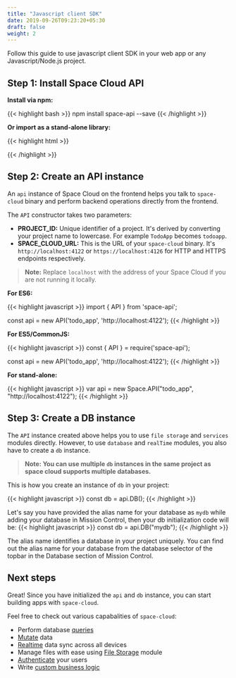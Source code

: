 ```yaml
---
title: "Javascript client SDK"
date: 2019-09-26T09:23:20+05:30
draft: false
weight: 2
---
```


Follow this guide to use javascript client SDK in your web app or any Javascript/Node.js project.

## Step 1: Install Space Cloud API
**Install via npm:**

{{< highlight bash >}}
npm install space-api --save
{{< /highlight >}}

**Or import as a stand-alone library:**

{{< highlight html >}}
<script src="https://storage.googleapis.com.com/space-cloud/libraries/space-api.js"></script>
{{< /highlight >}}

## Step 2: Create an API instance

An `api` instance of Space Cloud on the frontend helps you talk to `space-cloud` binary and perform backend operations directly from the frontend. 

The `API` constructor takes two parameters: 

- **PROJECT_ID:** Unique identifier of a project. It's derived by converting your project name to lowercase. For example `TodoApp` becomes `todoapp`.
- **SPACE_CLOUD_URL:** This is the URL of your `space-cloud` binary. It's `http://localhost:4122` or `https://localhost:4126` for HTTP and HTTPS endpoints respectively.

> **Note:** Replace `localhost` with the address of your Space Cloud if you are not running it locally. 

**For ES6:**

{{< highlight javascript >}}
import { API } from 'space-api';

const api = new API('todo_app', 'http://localhost:4122');
{{< /highlight >}}

**For ES5/CommonJS:**

{{< highlight javascript >}}
const { API } = require('space-api');

const api = new API('todo_app', 'http://localhost:4122');
{{< /highlight >}}

**For stand-alone:**

{{< highlight javascript >}}
var api = new Space.API("todo_app", "http://localhost:4122");
{{< /highlight >}}


## Step 3: Create a DB instance

The `API` instance created above helps you to use `file storage` and `services` modules directly. However, to use `database` and `realTime` modules, you also have to create a `db` instance.

> **Note: You can use multiple `db` instances in the same project as space cloud supports multiple databases.**

This is how you create an instance of `db` in your project:

{{< highlight javascript >}}
const db = api.DB(<db-alias-name>);
{{< /highlight >}}

Let's say you have provided the alias name for your database as `mydb` while adding your database in Mission Control, then your db initialization code will be:
{{< highlight javascript >}}
const db = api.DB("mydb");
{{< /highlight >}}

The alias name identifies a database in your project uniquely. You can find out the alias name for your database from the database selector of the topbar in the Database section of Mission Control.

## Next steps
Great! Since you have initialized the `api` and `db` instance, you can start building apps with `space-cloud`. 

Feel free to check out various capabalities of `space-cloud`:

- Perform database [queries](/storage/database/queries)
- [Mutate](/storage/database/mutations) data
- [Realtime](/storage/database/subscriptions) data sync across all devices
- Manage files with ease using [File Storage](/storage/filestore) module
- [Authenticate](/user-management) your users
- Write [custom business logic](/microservices/graphql)